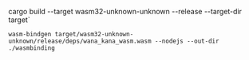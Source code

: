 cargo build --target wasm32-unknown-unknown --release --target-dir target`

`wasm-bindgen target/wasm32-unknown-unknown/release/deps/wana_kana_wasm.wasm --nodejs --out-dir ./wasmbinding`
